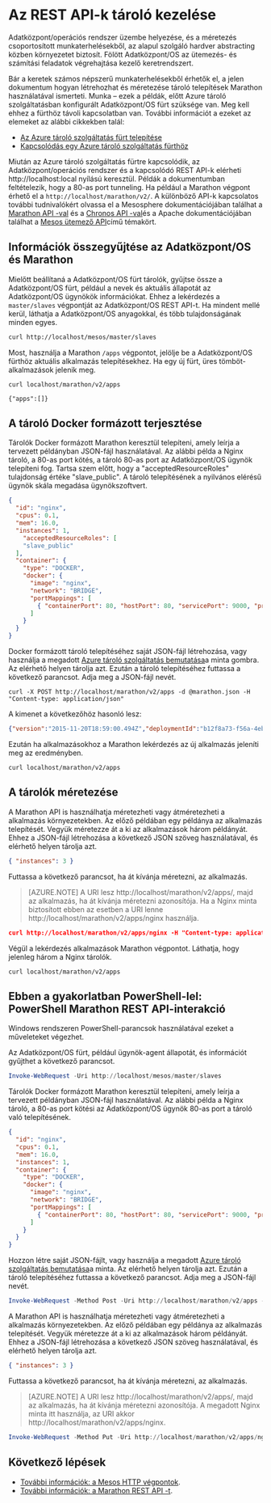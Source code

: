 <properties
   pageTitle="Azure tároló tároló Szolgáltatáskezelés az REST API-k |} Microsoft Azure"
   description="A Marathon REST API telepítse az Azure tároló szolgáltatás Mesos fürthöz tárolók."
   services="container-service"
   documentationCenter=""
   authors="neilpeterson"
   manager="timlt"
   editor=""
   tags="acs, azure-container-service"
   keywords="Docker, a tárolók, Micro-szolgáltatások, Mesos, Azure"/>

<tags
   ms.service="container-service"
   ms.devlang="na"
   ms.topic="get-started-article"
   ms.tgt_pltfrm="na"
   ms.workload="na"
   ms.date="09/13/2016"
   ms.author="timlt"/>

# <a name="container-management-through-the-rest-api"></a>Az REST API-k tároló kezelése

Adatközpont/operációs rendszer üzembe helyezése, és a méretezés csoportosított munkaterhelésekből, az alapul szolgáló hardver abstracting közben környezetet biztosít. Fölött Adatközpont/OS az ütemezés- és számítási feladatok végrehajtása kezelő keretrendszert.

Bár a keretek számos népszerű munkaterhelésekből érhetők el, a jelen dokumentum hogyan létrehozhat és méretezése tároló telepítések Marathon használatával ismerteti. Munka – ezek a példák, előtt Azure tároló szolgáltatásban konfigurált Adatközpont/OS fürt szüksége van. Meg kell ehhez a fürthöz távoli kapcsolatban van. További információt a ezeket az elemeket az alábbi cikkekben talál:

- [Az Azure tároló szolgáltatás fürt telepítése](container-service-deployment.md)
- [Kapcsolódás egy Azure tároló szolgáltatás fürthöz](container-service-connect.md)

Miután az Azure tároló szolgáltatás fürtre kapcsolódik, az Adatközpont/operációs rendszer és a kapcsolódó REST API-k elérheti http://localhost:local nyílású keresztül. Példák a dokumentumban feltételezik, hogy a 80-as port tunneling. Ha például a Marathon végpont érhető el a `http://localhost/marathon/v2/`. A különböző API-k kapcsolatos további tudnivalókért olvassa el a Mesosphere dokumentációjában találhat a [Marathon API -val](https://mesosphere.github.io/marathon/docs/rest-api.html) és a [Chronos API -val](https://mesos.github.io/chronos/docs/api.html)és a Apache dokumentációjában találhat a [Mesos ütemező API](http://mesos.apache.org/documentation/latest/scheduler-http-api/)című témakört.

## <a name="gather-information-from-dcos-and-marathon"></a>Információk összegyűjtése az Adatközpont/OS és Marathon

Mielőtt beállítaná a Adatközpont/OS fürt tárolók, gyűjtse össze a Adatközpont/OS fürt, például a nevek és aktuális állapotát az Adatközpont/OS ügynökök információkat. Ehhez a lekérdezés a `master/slaves` végpontját az Adatközpont/OS REST API-t. Ha mindent mellé kerül, láthatja a Adatközpont/OS anyagokkal, és több tulajdonságának minden egyes.

```bash
curl http://localhost/mesos/master/slaves
```

Most, használja a Marathon `/apps` végpontot, jelölje be a Adatközpont/OS fürthöz aktuális alkalmazás telepítésekhez. Ha egy új fürt, üres tömböt-alkalmazások jelenik meg.

```
curl localhost/marathon/v2/apps

{"apps":[]}
```

## <a name="deploy-a-docker-formatted-container"></a>A tároló Docker formázott terjesztése

Tárolók Docker formázott Marathon keresztül telepíteni, amely leírja a tervezett példányban JSON-fájl használatával. Az alábbi példa a Nginx tároló, a 80-as port kötés, a tároló 80-as port az Adatközpont/OS ügynök telepíteni fog. Tartsa szem előtt, hogy a "acceptedResourceRoles" tulajdonság értéke "slave_public". A tároló telepítésének a nyilvános elérésű ügynök skála megadása ügynökszoftvert.

```json
{
  "id": "nginx",
  "cpus": 0.1,
  "mem": 16.0,
  "instances": 1,
    "acceptedResourceRoles": [
    "slave_public"
  ],
  "container": {
    "type": "DOCKER",
    "docker": {
      "image": "nginx",
      "network": "BRIDGE",
      "portMappings": [
        { "containerPort": 80, "hostPort": 80, "servicePort": 9000, "protocol": "tcp" }
      ]
    }
  }
}
```

Docker formázott tároló telepítéséhez saját JSON-fájl létrehozása, vagy használja a megadott [Azure tároló szolgáltatás bemutatása](https://raw.githubusercontent.com/rgardler/AzureDevTestDeploy/master/marathon/marathon.json)a minta gombra. Az elérhető helyen tárolja azt. Ezután a tároló telepítéséhez futtassa a következő parancsot. Adja meg a JSON-fájl nevét.

```
curl -X POST http://localhost/marathon/v2/apps -d @marathon.json -H "Content-type: application/json"
```

A kimenet a következőhöz hasonló lesz:

```json
{"version":"2015-11-20T18:59:00.494Z","deploymentId":"b12f8a73-f56a-4eb1-9375-4ac026d6cdec"}
```

Ezután ha alkalmazásokhoz a Marathon lekérdezés az új alkalmazás jeleníti meg az eredményben.

```
curl localhost/marathon/v2/apps
```

## <a name="scale-your-containers"></a>A tárolók méretezése

A Marathon API is használhatja méretezheti vagy átméretezheti a alkalmazás környezetekben. Az előző példában egy példánya az alkalmazás telepítését. Vegyük méretezze át a ki az alkalmazások három példányát. Ehhez a JSON-fájl létrehozása a következő JSON szöveg használatával, és elérhető helyen tárolja azt.

```json
{ "instances": 3 }
```

Futtassa a következő parancsot, ha át kívánja méretezni, az alkalmazás.

>[AZURE.NOTE] A URI lesz http://localhost/marathon/v2/apps/, majd az alkalmazás, ha át kívánja méretezni azonosítója. Ha a Nginx minta biztosított ebben az esetben a URI lenne http://localhost/marathon/v2/apps/nginx használja.

```json
curl http://localhost/marathon/v2/apps/nginx -H "Content-type: application/json" -X PUT -d @scale.json
```

Végül a lekérdezés alkalmazások Marathon végpontot. Láthatja, hogy jelenleg három a Nginx tárolók.

```
curl localhost/marathon/v2/apps
```

## <a name="use-powershell-for-this-exercise-marathon-rest-api-interaction-with-powershell"></a>Ebben a gyakorlatban PowerShell-lel: PowerShell Marathon REST API-interakció

Windows rendszeren PowerShell-parancsok használatával ezeket a műveleteket végezhet.

Az Adatközpont/OS fürt, például ügynök-agent állapotát, és információt gyűjthet a következő parancsot.

```powershell
Invoke-WebRequest -Uri http://localhost/mesos/master/slaves
```

Tárolók Docker formázott Marathon keresztül telepíteni, amely leírja a tervezett példányban JSON-fájl használatával. Az alábbi példa a Nginx tároló, a 80-as port kötési az Adatközpont/OS ügynök 80-as port a tároló való telepítésének.

```json
{
  "id": "nginx",
  "cpus": 0.1,
  "mem": 16.0,
  "instances": 1,
  "container": {
    "type": "DOCKER",
    "docker": {
      "image": "nginx",
      "network": "BRIDGE",
      "portMappings": [
        { "containerPort": 80, "hostPort": 80, "servicePort": 9000, "protocol": "tcp" }
      ]
    }
  }
}
```

Hozzon létre saját JSON-fájlt, vagy használja a megadott [Azure tároló szolgáltatás bemutatása](https://raw.githubusercontent.com/rgardler/AzureDevTestDeploy/master/marathon/marathon.json)a minta. Az elérhető helyen tárolja azt. Ezután a tároló telepítéséhez futtassa a következő parancsot. Adja meg a JSON-fájl nevét.

```powershell
Invoke-WebRequest -Method Post -Uri http://localhost/marathon/v2/apps -ContentType application/json -InFile 'c:\marathon.json'
```

A Marathon API is használhatja méretezheti vagy átméretezheti a alkalmazás környezetekben. Az előző példában egy példánya az alkalmazás telepítését. Vegyük méretezze át a ki az alkalmazások három példányát. Ehhez a JSON-fájl létrehozása a következő JSON szöveg használatával, és elérhető helyen tárolja azt.

```json
{ "instances": 3 }
```

Futtassa a következő parancsot, ha át kívánja méretezni, az alkalmazás.

> [AZURE.NOTE] A URI lesz http://localhost/marathon/v2/apps/, majd az alkalmazás, ha át kívánja méretezni azonosítója. A megadott Nginx minta itt használja, az URI akkor http://localhost/marathon/v2/apps/nginx.

```powershell
Invoke-WebRequest -Method Put -Uri http://localhost/marathon/v2/apps/nginx -ContentType application/json -InFile 'c:\scale.json'
```

## <a name="next-steps"></a>Következő lépések

- [További információk: a Mesos HTTP végpontok]( http://mesos.apache.org/documentation/latest/endpoints/).
- [További információk: a Marathon REST API -t]( https://mesosphere.github.io/marathon/docs/rest-api.html).
